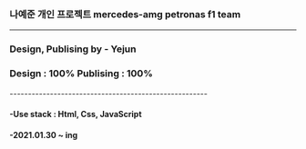 ﻿ ### 나예준 개인 프로젝트 mercedes-amg petronas f1 team
  ------------------------------------------------------
 <h3> Design, Publising by - Yejun</h3>
<h3> Design : 100% Publising : 100%</h3>
  ------------------------------------------------------
<h4>-Use stack : Html, Css, JavaScript</h4>
<h4>-2021.01.30 ~ ing</h3>
